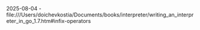2025-08-04 - file:///Users/doichevkostia/Documents/books/interpreter/writing_an_interpreter_in_go_1.7.htm#infix-operators
